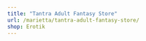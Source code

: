 ```yaml
---
title: "Tantra Adult Fantasy Store"
url: /marietta/tantra-adult-fantasy-store/
shop: Erotik
---
```

